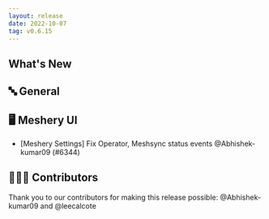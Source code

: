 ```yaml
---
layout: release
date: 2022-10-07
tag: v0.6.15
---
```


## What's New
## 🔤 General
## 🖥 Meshery UI

- [Meshery Settings] Fix Operator, Meshsync status events  @Abhishek-kumar09 (#6344)

## 👨🏽‍💻 Contributors

Thank you to our contributors for making this release possible:
@Abhishek-kumar09 and @leecalcote
